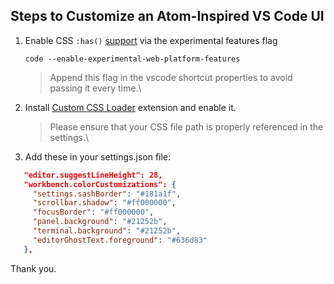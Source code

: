 
## Steps to Customize an Atom-Inspired VS Code UI


1. Enable CSS `:has()` [support](https://caniuse.com/css-has) via the experimental features flag  
 
   `code --enable-experimental-web-platform-features`

   > Append this flag in the vscode shortcut properties to avoid passing it every time.\  
    
2. Install [Custom CSS Loader](https://marketplace.visualstudio.com/items?itemName=be5invis.vscode-custom-css) extension and enable it.  

   > Please ensure that your CSS file path is properly referenced in the settings.\  
    
3. Add these in your settings.json file:

  ```json
     "editor.suggestLineHeight": 28,
     "workbench.colorCustomizations": {
       "settings.sashBorder": "#181a1f",
       "scrollbar.shadow": "#ff000000",
       "focusBorder": "#ff000000",
       "panel.background": "#21252b",
       "terminal.background": "#21252b",
       "editorGhostText.foreground": "#636d83"
     },
  ```

Thank you.

